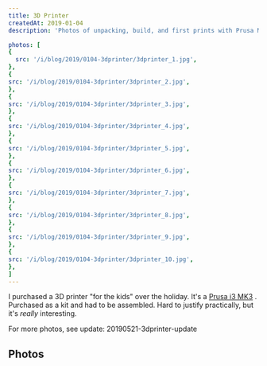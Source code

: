 ```yaml
---
title: 3D Printer
createdAt: 2019-01-04
description: 'Photos of unpacking, build, and first prints with Prusa MK3.'

photos: [
{
  src: '/i/blog/2019/0104-3dprinter/3dprinter_1.jpg',
},
{
src: '/i/blog/2019/0104-3dprinter/3dprinter_2.jpg',
},
{
src: '/i/blog/2019/0104-3dprinter/3dprinter_3.jpg',
},
{
src: '/i/blog/2019/0104-3dprinter/3dprinter_4.jpg',
},
{
src: '/i/blog/2019/0104-3dprinter/3dprinter_5.jpg',
},
{
src: '/i/blog/2019/0104-3dprinter/3dprinter_6.jpg',
},
{
src: '/i/blog/2019/0104-3dprinter/3dprinter_7.jpg',
},
{
src: '/i/blog/2019/0104-3dprinter/3dprinter_8.jpg',
},
{
src: '/i/blog/2019/0104-3dprinter/3dprinter_9.jpg',
},
{
src: '/i/blog/2019/0104-3dprinter/3dprinter_10.jpg',
},
]
---
```


I purchased a 3D printer &quot;for the kids&quot; over the holiday. It's a
<a href="https://www.prusa3d.com/original-prusa-i3-mk3/">Prusa i3 MK3</a>
. Purchased as a kit and had to be assembled. Hard to justify practically, but it's <i>really</i> interesting.

For more photos, see update:
<nuxt-link to="/blog/20190521-3dprinter-update">20190521-3dprinter-update</nuxt-link>

<h2>Photos</h2>
<blog-post-photos-simple :photos=photos></blog-post-photos-simple>
